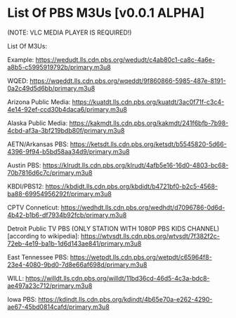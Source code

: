 # List Of PBS M3Us [v0.0.1 ALPHA]

(NOTE: VLC MEDIA PLAYER IS REQUIRED!)

List Of M3Us:

Example: https://wedudt.lls.cdn.pbs.org/wedudt/c4ab80c1-ca8c-4a6e-a8b5-c5995919792b/primary.m3u8

WQED: https://wqeddt.lls.cdn.pbs.org/wqeddt/9f860866-5985-487e-8191-0a2c49d5d6bb/primary.m3u8

Arizona Public Media: https://kuatdt.lls.cdn.pbs.org/kuatdt/3ac0f71f-c3c4-4e14-92ef-ccd30b4daca6/primary.m3u8

Alaska Public Media: https://kakmdt.lls.cdn.pbs.org/kakmdt/241f6bfb-7b98-4cbd-af3a-3bf219bdb80f/primary.m3u8

AETN/Arkansas PBS: https://ketsdt.lls.cdn.pbs.org/ketsdt/b5545820-5d66-4396-9f94-b5bd58aa34d9/primary.m3u8

Austin PBS: https://klrudt.lls.cdn.pbs.org/klrudt/4afb5e16-16d0-4803-bc68-70b7816d6c7c/primary.m3u8

KBDI/PBS12: https://kbdidt.lls.cdn.pbs.org/kbdidt/b4721bf0-b2c5-4568-ba88-69954956292f/primary.m3u8

CPTV Conneticut: https://wedhdt.lls.cdn.pbs.org/wedhdt/d7096786-0d6d-4b42-b1b6-df7934b92fcb/primary.m3u8

Detroit Public TV PBS (ONLY STATION WITH 1080P PBS KIDS CHANNEL) [according to wikipedia]: https://wtvsdt.lls.cdn.pbs.org/wtvsdt/7f382f2c-72eb-4e19-ba1b-1d6d143ae841/primary.m3u8

East Tennessee PBS: https://wetpdt.lls.cdn.pbs.org/wetpdt/c65964f8-23e4-4080-9bd0-7d8e66af698d/primary.m3u8

WILL: https://willdt.lls.cdn.pbs.org/willdt/11bd36cd-46d5-4c3a-bdc8-ae497a23c712/primary.m3u8

Iowa PBS: https://kdindt.lls.cdn.pbs.org/kdindt/4b65e70a-e262-4290-ae67-45bd0814cafd/primary.m3u8

